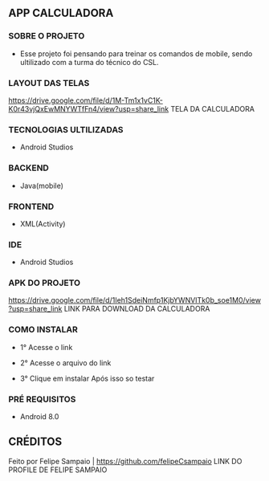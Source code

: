 ## APP CALCULADORA

### SOBRE O PROJETO
- Esse projeto foi pensando para treinar os comandos de mobile, sendo ultilizado com a turma do técnico do CSL.

### LAYOUT DAS TELAS
https://drive.google.com/file/d/1M-Tm1x1vC1K-K0r43vjQxEwMNYWTfFn4/view?usp=share_link TELA DA CALCULADORA

### TECNOLOGIAS ULTILIZADAS
- Android Studios

### BACKEND
- Java(mobile)

### FRONTEND
- XML(Activity)

### IDE
- Android Studios

### APK DO PROJETO
https://drive.google.com/file/d/1Ieh1SdeiNmfp1KjbYWNVITk0b_soe1M0/view?usp=share_link LINK PARA DOWNLOAD DA CALCULADORA

### COMO INSTALAR
- 1° Acesse o link
  
- 2° Acesse o arquivo do link

- 3° Clique em instalar
Após isso so testar

### PRÉ REQUISITOS
- Android 8.0

## CRÉDITOS
Feito por Felipe Sampaio  | 
https://github.com/felipeCsampaio LINK DO PROFILE DE FELIPE SAMPAIO
